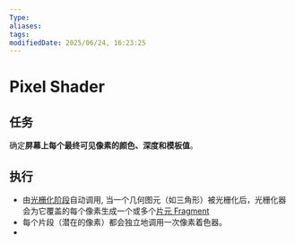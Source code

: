 ```yaml
---
Type:
aliases: 
tags: 
modifiedDate: 2025/06/24, 16:23:25
---
```


# Pixel Shader

## 任务

确定**屏幕上每个最终可见像素的颜色、深度和模板值**。

## 执行

- 由[光栅化阶段](光栅化阶段.md)自动调用, 当一个几何图元（如三角形）被光栅化后，光栅化器会为它覆盖的每个像素生成一个或多个[片元 Fragment](片元.md)
- 每个片段（潜在的像素）都会独立地调用一次像素着色器。
- 
